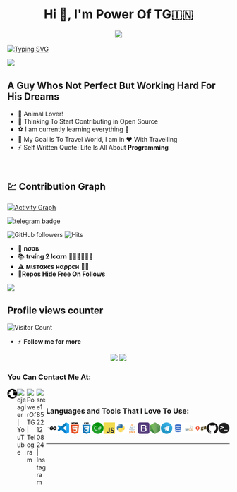  
<h1 align="center">Hi 👋, I'm Power Of TG🇮🇳</h1>
<p align="center">
	<img width="40" src="https://github.githubassets.com/images/mona-loading-default.gif">

[![Typing SVG](https://readme-typing-svg.herokuapp.com/?lines=Welcome+to+Power+Of+TG+GitHub)](https://git.io/typing-svg)
<!---
Sreejithmadmax/Sreejithmadmax is a ✨ special ✨ repository because its `README.md` (this file) appears on your GitHub profile.
You can click the Preview link to take a look at your changes.
--->
<p><img aling="center"src="https://steamuserimages-a.akamaihd.net/ugc/2431257904741262239/5224F69217562A3C070E381FE3DAC295BCF5C9A8/"/></p>

 ## A Guy Whos Not Perfect But Working Hard For His Dreams
- 🙈 Animal Lover!
- 👯 Thinking To Start Contributing in Open Source
- ⚽️ I am currently learning everything 🤣
- 🥅 My Goal is To Travel World, I am in ❤️ With Travelling
- ⚡ Self Written Quote: Life Is All About __Programming__
<br />

##  💹 Contribution Graph

<a href="https://github.com/PowerOfTG"><img alt="Activity Graph" src="https://activity-graph.herokuapp.com/graph?username=PowerOfTG&bg_color=20222b&color=F8D866&line=F85D7F&point=FFFFFF&hide_border=true" /></a>


[![telegram badge](https://img.shields.io/badge/★UrvashiTheaters-30302f?style=for-the-badge)](https://t.me/UrvashiTheaters)


![GitHub followers](https://img.shields.io/github/followers/PowerOfTG?style=social)      ![Hits](https://hits.seeyoufarm.com/api/count/incr/badge.svg?url=https://github.com//PowerOfTG)

- 🌚 <b>nσσв</b>
- 📚 <b>trчíng 2 lєαrn</b> 🚶🏻‍♂️🚶🏻‍♂️
- ⚠️ <b>мιѕтαкєѕ нαρρєи</b> 🤷‍♂️
- 🌹<b>Repos Hide Free On Follows</b>

<p><img aling="center"src="https://user-images.githubusercontent.com/49580304/110318584-81067880-7fc2-11eb-8391-152d308e7f2b.gif"/></p>

## Profile views counter
![Visitor Count](https://profile-counter.glitch.me/{PowerOfTG}/count.svg)
 
-  ⚡ **Follow me for more**
 
 <p align="center">
    <img src="https://github-readme-stats.vercel.app/api?username=PowerOfTG&show_icons=true&title_color=00AEDDFF&text_color=FCFCFC&icon_color=00AEDDFF&bg_color=151515&border_color=FCFCFC&border_radius=8&include_all_commits=true&count_private=true"/>
    <img src="http://github-readme-streak-stats.herokuapp.com?user=PowerOfTG&background=151515&currStreakNum=FFFFFF&border=FFFFFF&stroke=FFFFFF&ring=00AEDD&fire=00AEDD&sideNums=FFFFFF&currStreakLabel=00AEDD&sideLabels=FFFFFF&dates=FFFFFF"/>
</p>

### You Can Contact Me At:

<img align="left" alt="PowerOfTG.github.io/PowerOfTG/" width="22px" src="https://raw.githubusercontent.com/iconic/open-iconic/master/svg/globe.svg" />
<img align="left" alt="djeagler | YouTube" width="22px" src="https://cdn.jsdelivr.net/npm/simple-icons@v3/icons/youtube.svg" />
<img align="left" alt="PowerOfTG | Telegram" width="22px" src="https://cdn.jsdelivr.net/npm/simple-icons@3.4.0/icons/telegram.svg" />
<img align="left" alt="sree18522120824 | Instagram" width="22px" src="https://cdn.jsdelivr.net/npm/simple-icons@v3/icons/instagram.svg" />

<br />

### Languages and Tools That I Love To Use:

<img align="left" alt="go" width="26px" src="https://raw.githubusercontent.com/github/explore/80688e429a7d4ef2fca1e82350fe8e3517d3494d/topics/go/go.png" />
<img align="left" alt="Visual Studio Code" width="26px" src="https://raw.githubusercontent.com/github/explore/80688e429a7d4ef2fca1e82350fe8e3517d3494d/topics/visual-studio-code/visual-studio-code.png" />
<img align="left" alt="HTML5" width="26px" src="https://raw.githubusercontent.com/github/explore/80688e429a7d4ef2fca1e82350fe8e3517d3494d/topics/html/html.png" />
<img align="left" alt="CSS3" width="26px" src="https://raw.githubusercontent.com/github/explore/80688e429a7d4ef2fca1e82350fe8e3517d3494d/topics/css/css.png" />
<img align="left" alt="csharp" width="26px" src="https://raw.githubusercontent.com/github/explore/80688e429a7d4ef2fca1e82350fe8e3517d3494d/topics/csharp/csharp.png"/>
<img align="left" alt="JavaScript" width="26px" src="https://raw.githubusercontent.com/github/explore/80688e429a7d4ef2fca1e82350fe8e3517d3494d/topics/javascript/javascript.png" />
<img align="left" alt="Python" width="26px" src="https://raw.githubusercontent.com/github/explore/80688e429a7d4ef2fca1e82350fe8e3517d3494d/topics/python/python.png" />
<img align="left" alt="java" width="26px" src="https://raw.githubusercontent.com/github/explore/80688e429a7d4ef2fca1e82350fe8e3517d3494d/topics/java/java.png" />
<img align="left" alt="bootstrap" width="26px" src="https://raw.githubusercontent.com/github/explore/80688e429a7d4ef2fca1e82350fe8e3517d3494d/topics/bootstrap/bootstrap.png" />
<img align="left" alt="Node.js" width="26px" src="https://raw.githubusercontent.com/github/explore/80688e429a7d4ef2fca1e82350fe8e3517d3494d/topics/nodejs/nodejs.png" />
<img align="left" alt="telegramapi" width="26px" src="https://raw.githubusercontent.com/github/explore/80688e429a7d4ef2fca1e82350fe8e3517d3494d/topics/telegram/telegram.png" />
<img align="left" alt="SQL" width="26px" src="https://raw.githubusercontent.com/github/explore/80688e429a7d4ef2fca1e82350fe8e3517d3494d/topics/sql/sql.png" />
<img align="left" alt="MySQL" width="26px" src="https://raw.githubusercontent.com/github/explore/80688e429a7d4ef2fca1e82350fe8e3517d3494d/topics/mysql/mysql.png"/>
<img align="left" alt="Git" width="26px" src="https://raw.githubusercontent.com/github/explore/80688e429a7d4ef2fca1e82350fe8e3517d3494d/topics/git/git.png" />
<img align="left" alt="GitHub" width="26px" src="https://raw.githubusercontent.com/github/explore/78df643247d429f6cc873026c0622819ad797942/topics/github/github.png"/>
<img align="left" alt="HTML5" width="26px" src="https://raw.githubusercontent.com/github/explore/80688e429a7d4ef2fca1e82350fe8e3517d3494d/topics/terminal/terminal.png" />

<br />
<br />

---

